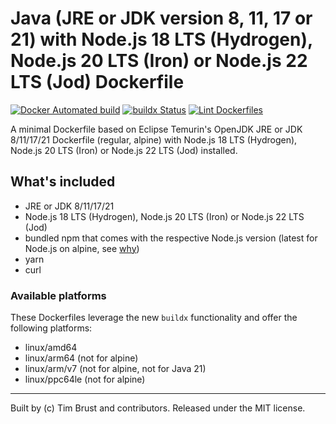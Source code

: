 # Java (JRE or JDK version 8, 11, 17 or 21) with Node.js 18 LTS (Hydrogen), Node.js 20 LTS (Iron) or Node.js 22 LTS (Jod) Dockerfile

[![Docker Automated build](https://img.shields.io/docker/automated/timbru31/java-node.svg)](https://hub.docker.com/r/timbru31/java-node/)
[![buildx Status](https://github.com/timbru31/docker-java-node/workflows/buildx/badge.svg)](https://github.com/timbru31/docker-java-node/actions?query=workflow%3Abuildx)
[![Lint Dockerfiles](https://github.com/timbru31/docker-java-node/workflows/Lint%20Dockerfiles/badge.svg)](https://github.com/timbru31/docker-java-node/actions?query=workflow%3A%22Lint+Dockerfiles%22)

A minimal Dockerfile based on Eclipse Temurin's OpenJDK JRE or JDK 8/11/17/21 Dockerfile (regular, alpine) with Node.js 18 LTS (Hydrogen), Node.js 20 LTS (Iron) or Node.js 22 LTS (Jod) installed.

## What's included

- JRE or JDK 8/11/17/21
- Node.js 18 LTS (Hydrogen), Node.js 20 LTS (Iron) or Node.js 22 LTS (Jod)
- bundled npm that comes with the respective Node.js version (latest for Node.js on alpine, see [why](https://gitlab.alpinelinux.org/alpine/aports/-/commit/25b10bd1a93e12a7e49fee38b0a229281ae49fb7))
- yarn
- curl

### Available platforms

These Dockerfiles leverage the new `buildx` functionality and offer the following platforms:

- linux/amd64
- linux/arm64 (not for alpine)
- linux/arm/v7 (not for alpine, not for Java 21)
- linux/ppc64le (not for alpine)

---

Built by (c) Tim Brust and contributors. Released under the MIT license.
